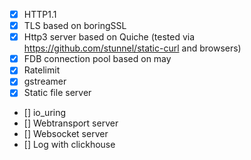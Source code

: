 - [x] HTTP1.1
- [x] TLS based on boringSSL
- [x] Http3 server based on Quiche (tested via https://github.com/stunnel/static-curl and browsers)
- [x] FDB connection pool based on may
- [x] Ratelimit
- [x] gstreamer
- [x] Static file server
- [] io_uring
- [] Webtransport server
- [] Websocket server
- [] Log with clickhouse
